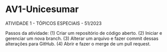 # AV1-Unicesumar
ATIVIDADE 1 - TÓPICOS ESPECIAIS - 51/2023

Passos da atividade:
(1) Criar um repositório de código aberto.
(2) Iniciar e gerenciar um nova branch.
(3) Alterar um arquivo e fazer commit dessas alterações para GitHub.
(4) Abrir e fazer o merge de um pull request.

